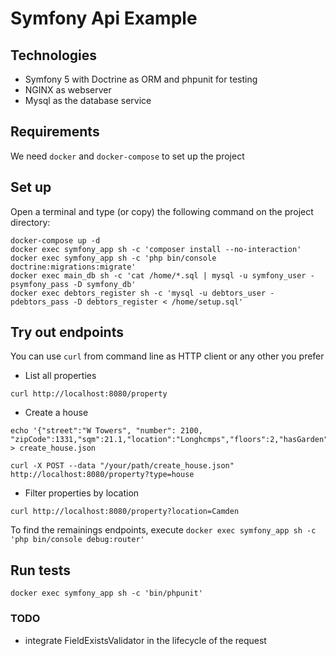
# Symfony Api Example

## Technologies

- Symfony 5 with Doctrine as ORM and phpunit for testing
- NGINX as webserver
- Mysql as the database service

## Requirements

We need `docker` and `docker-compose` to set up the project

## Set up

Open a terminal and type (or copy) the following command on the project directory:

```shell
docker-compose up -d
docker exec symfony_app sh -c 'composer install --no-interaction'
docker exec symfony_app sh -c 'php bin/console doctrine:migrations:migrate'
docker exec main_db sh -c 'cat /home/*.sql | mysql -u symfony_user -psymfony_pass -D symfony_db' 
docker exec debtors_register sh -c 'mysql -u debtors_user -pdebtors_pass -D debtors_register < /home/setup.sql'
```

## Try out endpoints

You can use `curl` from command line as HTTP client or any other you prefer

- List all properties

`curl http://localhost:8080/property`

- Create a house

```shell
echo '{"street":"W Towers", "number": 2100, "zipCode":1331,"sqm":21.1,"location":"Longhcmps","floors":2,"hasGarden":false}' > create_house.json

curl -X POST --data "/your/path/create_house.json" http://localhost:8080/property?type=house
```

- Filter properties by location

`curl http://localhost:8080/property?location=Camden`

To find the remainings endpoints, execute `docker exec symfony_app sh -c 'php bin/console debug:router'`

## Run tests

`docker exec symfony_app sh -c 'bin/phpunit'`

### TODO

- integrate FieldExistsValidator in the lifecycle of the request

